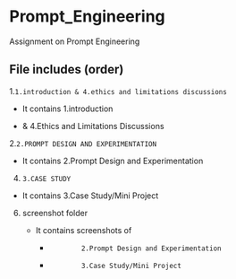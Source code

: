 # Prompt_Engineering
Assignment on Prompt Engineering
## File includes (order)
1.`1.introduction & 4.ethics and limitations discussions` 

   - It contains 1.introduction
     
   - &           4.Ethics and Limitations Discussions

2.`2.PROMPT DESIGN AND EXPERIMENTATION`
   

- It contains 2.Prompt Design and Experimentation
   
4. `3.CASE STUDY`
   
  - It contains 3.Case Study/Mini Project
6. screenshot folder
   
   - It contains screenshots of
     -             2.Prompt Design and Experimentation
     -             3.Case Study/Mini Project
   

